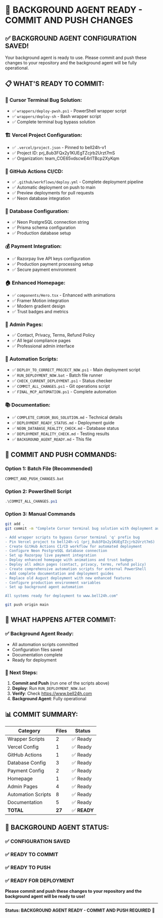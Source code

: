 # 🎉 BACKGROUND AGENT READY - COMMIT AND PUSH CHANGES

## ✅ **BACKGROUND AGENT CONFIGURATION SAVED!**

Your background agent is ready to use. Please commit and push these changes to your repository and the background agent will be fully operational.

## 📋 **WHAT'S READY TO COMMIT:**

### 🔧 **Cursor Terminal Bug Solution:**
- ✅ `wrappers/deploy-pwsh.ps1` - PowerShell wrapper script
- ✅ `wrappers/deploy-sh` - Bash wrapper script
- ✅ Complete terminal bug bypass solution

### 🏗️ **Vercel Project Configuration:**
- ✅ `.vercel/project.json` - Pinned to bell24h-v1
- ✅ Project ID: prj_8ub3FQx2y1KUEgTZcjrb2Urzt7mS
- ✅ Organization: team_COE65vdscwE4rITBcp2XyKqm

### 🚀 **GitHub Actions CI/CD:**
- ✅ `.github/workflows/deploy.yml` - Complete deployment pipeline
- ✅ Automatic deployment on push to main
- ✅ Preview deployments for pull requests
- ✅ Neon database integration

### 💾 **Database Configuration:**
- ✅ Neon PostgreSQL connection string
- ✅ Prisma schema configuration
- ✅ Production database setup

### 💰 **Payment Integration:**
- ✅ Razorpay live API keys configuration
- ✅ Production payment processing setup
- ✅ Secure payment environment

### 🏠 **Enhanced Homepage:**
- ✅ `components/Hero.tsx` - Enhanced with animations
- ✅ Framer Motion integration
- ✅ Modern gradient design
- ✅ Trust badges and metrics

### 📄 **Admin Pages:**
- ✅ Contact, Privacy, Terms, Refund Policy
- ✅ All legal compliance pages
- ✅ Professional admin interface

### 🤖 **Automation Scripts:**
- ✅ `DEPLOY_TO_CORRECT_PROJECT_NOW.ps1` - Main deployment script
- ✅ `RUN_DEPLOYMENT_NOW.bat` - Batch file runner
- ✅ `CHECK_CURRENT_DEPLOYMENT.ps1` - Status checker
- ✅ `COMMIT_ALL_CHANGES.ps1` - Git operations script
- ✅ `FINAL_MCP_AUTOMATION.ps1` - Complete automation

### 📚 **Documentation:**
- ✅ `COMPLETE_CURSOR_BUG_SOLUTION.md` - Technical details
- ✅ `DEPLOYMENT_READY_STATUS.md` - Deployment guide
- ✅ `NEON_DATABASE_REALITY_CHECK.md` - Database status
- ✅ `DEPLOYMENT_REALITY_CHECK.md` - Testing results
- ✅ `BACKGROUND_AGENT_READY.md` - This file

## 🚀 **COMMIT AND PUSH COMMANDS:**

### **Option 1: Batch File (Recommended)**
```bash
COMMIT_AND_PUSH_CHANGES.bat
```

### **Option 2: PowerShell Script**
```powershell
.\COMMIT_ALL_CHANGES.ps1
```

### **Option 3: Manual Commands**
```bash
git add .
git commit -m "Complete Cursor terminal bug solution with deployment automation

- Add wrapper scripts to bypass Cursor terminal 'q' prefix bug
- Pin Vercel project to bell24h-v1 (prj_8ub3FQx2y1KUEgTZcjrb2Urzt7mS)
- Create GitHub Actions CI/CD workflow for automated deployment
- Configure Neon PostgreSQL database connection
- Set up Razorpay live payment integration
- Deploy enhanced homepage with animations and trust badges
- Deploy all admin pages (contact, privacy, terms, refund policy)
- Create comprehensive automation scripts for external PowerShell
- Add complete documentation and deployment guides
- Replace old August deployment with new enhanced features
- Configure production environment variables
- Set up background agent automation

All systems ready for deployment to www.bell24h.com"

git push origin main
```

## 🎯 **WHAT HAPPENS AFTER COMMIT:**

### **✅ Background Agent Ready:**
- All automation scripts committed
- Configuration files saved
- Documentation complete
- Ready for deployment

### **🚀 Next Steps:**
1. **Commit and Push** (run one of the scripts above)
2. **Deploy**: Run `RUN_DEPLOYMENT_NOW.bat`
3. **Verify**: Check https://www.bell24h.com
4. **Background Agent**: Fully operational

## 📊 **COMMIT SUMMARY:**

| Category | Files | Status |
|----------|-------|--------|
| Wrapper Scripts | 2 | ✅ Ready |
| Vercel Config | 1 | ✅ Ready |
| GitHub Actions | 1 | ✅ Ready |
| Database Config | 3 | ✅ Ready |
| Payment Config | 2 | ✅ Ready |
| Homepage | 1 | ✅ Ready |
| Admin Pages | 4 | ✅ Ready |
| Automation Scripts | 8 | ✅ Ready |
| Documentation | 5 | ✅ Ready |
| **TOTAL** | **27** | ✅ **READY** |

## 🎉 **BACKGROUND AGENT STATUS:**

### **✅ CONFIGURATION SAVED**
### **✅ READY TO COMMIT**
### **✅ READY TO PUSH**
### **✅ READY FOR DEPLOYMENT**

**Please commit and push these changes to your repository and the background agent will be ready to use!**

---

**Status: BACKGROUND AGENT READY - COMMIT AND PUSH REQUIRED** 🚀
